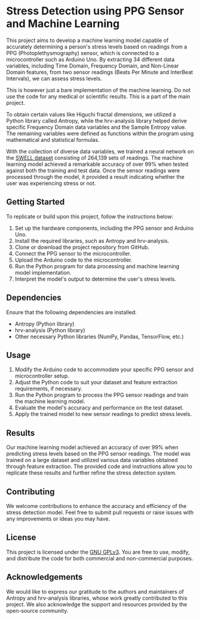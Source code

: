 # Stress Detection using PPG Sensor and Machine Learning

This project aims to develop a machine learning model capable of accurately determining a person's stress levels based on readings from a PPG (Photoplethysmography) sensor, which is connected to a microcontroller such as Arduino Uno. By extracting 34 different data variables, including Time Domain, Frequency Domain, and Non-Linear Domain features, from two sensor readings (Beats Per Minute and InterBeat Intervals), we can assess stress levels. 

This is however just a bare implementation of the machine learning. Do not use the code for any medical or scientific results. This is a part of the main project.

To obtain certain values like Higuchi fractal dimensions, we utilized a Python library called Antropy, while the hrv-analysis library helped derive specific Frequency Domain data variables and the Sample Entropy value. The remaining variables were defined as functions within the program using mathematical and statistical formulas.

With the collection of diverse data variables, we trained a neural network on the [SWELL dataset](https://www.kaggle.com/datasets/qiriro/swell-heart-rate-variability-hrv) consisting of 264,139 sets of readings. The machine learning model achieved a remarkable accuracy of over 99% when tested against both the training and test data. Once the sensor readings were processed through the model, it provided a result indicating whether the user was experiencing stress or not.

## Getting Started

To replicate or build upon this project, follow the instructions below:

1. Set up the hardware components, including the PPG sensor and Arduino Uno.
2. Install the required libraries, such as Antropy and hrv-analysis.
3. Clone or download the project repository from GitHub.
4. Connect the PPG sensor to the microcontroller.
5. Upload the Arduino code to the microcontroller.
6. Run the Python program for data processing and machine learning model implementation.
7. Interpret the model's output to determine the user's stress levels.

## Dependencies

Ensure that the following dependencies are installed:

- Antropy (Python library)
- hrv-analysis (Python library)
- Other necessary Python libraries (NumPy, Pandas, TensorFlow, etc.)

## Usage

1. Modify the Arduino code to accommodate your specific PPG sensor and microcontroller setup.
2. Adjust the Python code to suit your dataset and feature extraction requirements, if necessary.
3. Run the Python program to process the PPG sensor readings and train the machine learning model.
4. Evaluate the model's accuracy and performance on the test dataset.
5. Apply the trained model to new sensor readings to predict stress levels.

## Results

Our machine learning model achieved an accuracy of over 99% when predicting stress levels based on the PPG sensor readings. The model was trained on a large dataset and utilized various data variables obtained through feature extraction. The provided code and instructions allow you to replicate these results and further refine the stress detection system.

## Contributing

We welcome contributions to enhance the accuracy and efficiency of the stress detection model. Feel free to submit pull requests or raise issues with any improvements or ideas you may have.

## License

This project is licensed under the [GNU GPLv3](LICENSE). You are free to use, modify, and distribute the code for both commercial and non-commercial purposes.

## Acknowledgements

We would like to express our gratitude to the authors and maintainers of Antropy and hrv-analysis libraries, whose work greatly contributed to this project. We also acknowledge the support and resources provided by the open-source community.


